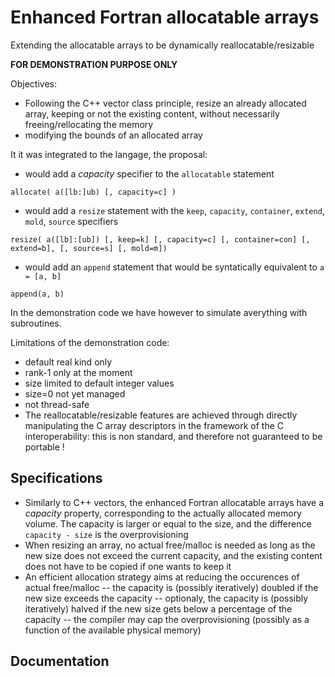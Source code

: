 # Enhanced Fortran allocatable arrays
Extending the allocatable arrays to be dynamically reallocatable/resizable

**FOR DEMONSTRATION PURPOSE ONLY**

Objectives:
- Following the C++ vector class principle, resize an already allocated array, keeping or not the existing content, without necessarily freeing/rellocating the memory
- modifying the bounds of an allocated array

It it was integrated to the langage, the proposal:
- would add a *capacity* specifier to the `allocatable` statement

`allocate( a([lb:]ub) [, capacity=c] )`
- would add a `resize` statement with the `keep`, `capacity`, `container`, `extend`, `mold`, `source` specifiers

`resize( a([lb]:[ub]) [, keep=k] [, capacity=c] [, container=con] [, extend=b], [, source=s] [, mold=m])`
- would add an `append` statement that would be syntatically equivalent to `a = [a, b]`

`append(a, b)`

In the demonstration code we have however to simulate averything with subroutines.

Limitations of the demonstration code:
- default real kind only
- rank-1 only at the moment
- size limited to default integer values
- size=0 not yet managed
- not thread-safe
- The reallocatable/resizable features are achieved through directly manipulating the C array descriptors in the framework of the C interoperability: this is non standard, and therefore not guaranteed to be portable ! 

## Specifications

- Similarly to C++ vectors, the enhanced Fortran allocatable arrays have a *capacity* property, corresponding to the actually allocated memory volume. The capacity is larger or equal to the size, and the difference `capacity - size` is the overprovisioning
- When resizing an array, no actual free/malloc is needed as long as the new size does not exceed the current capacity, and the existing content does not have to be copied if one wants to keep it
- An efficient allocation strategy aims at reducing the occurences of actual free/malloc
-- the capacity is (possibly iteratively) doubled if the new size exceeds the capacity
-- optionaly, the capacity is (possibly iteratively) halved if the new size gets below a percentage of the capacity
-- the compiler may cap the overprovisioning (possibly as a function of the available physical memory)

## Documentation

